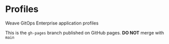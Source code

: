 # Profiles
Weave GitOps Enterprise application profiles

This is the `gh-pages` branch published on GitHub pages.
**DO NOT** merge with `main`

